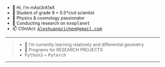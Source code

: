 - 👋 Hi, I’m mAst3rA1eX
- 👀 Student of grade 9 + 0.5*civil scientist
- 🌱 Physics & cosmology passionator
- 💞️ Conducting research on <kbd>exoplanet</kbd>
- 📫 C0ntAct: <kbd>Alexhuangzichen@gmail.com</kbd>
----
> - 🌱 I’m currently learning relativety and differential geometry
> - 📖 Programs for RESEARCH PROJECTS
> - <kbd>Python3</kbd> + <kbd>Pytorch</kbd>
----
<!---
MasterAlexH/MasterAlexH is a ✨ special ✨ repository because its `README.md` (this file) appears on your GitHub profile.
You can click the Preview link to take a look at your changes.
--->
